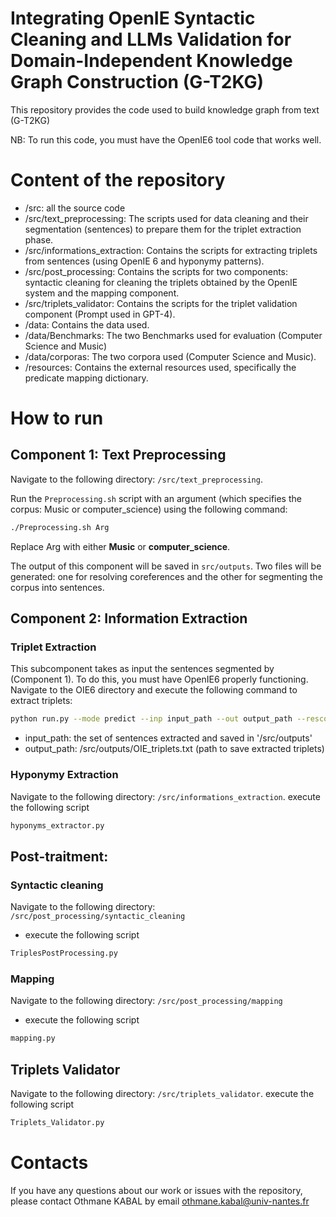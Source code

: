 
# Integrating OpenIE Syntactic Cleaning and LLMs Validation for Domain-Independent Knowledge Graph Construction (G-T2KG)
This repository provides the code used to build knowledge graph 
from text (G-T2KG)

NB: To run this code, you must have the OpenIE6 tool code that works well.

# Content of the repository
* /src:  all the source code
* /src/text_preprocessing: The scripts used for data cleaning and their segmentation (sentences) to prepare them for the triplet extraction phase.
* /src/informations_extraction: Contains the scripts for extracting triplets from sentences (using OpenIE 6 and hyponymy patterns).
* /src/post_processing: Contains the scripts for two components: syntactic cleaning for cleaning the triplets obtained by the OpenIE system and the mapping component.
* /src/triplets_validator: Contains the scripts for the triplet validation component (Prompt used in GPT-4).
* /data: Contains the data used.
* /data/Benchmarks: The two Benchmarks used for evaluation (Computer Science and Music)
* /data/corporas: The two corpora used  (Computer Science and Music).
* /resources: Contains the external resources used, specifically the predicate mapping dictionary.
# How to run
## Component 1: Text Preprocessing

Navigate to the following directory: `/src/text_preprocessing`.

Run the `Preprocessing.sh` script with an argument (which specifies the corpus: Music or computer_science) using the following command:

```bash
./Preprocessing.sh Arg
```
 
Replace Arg with either **Music** or **computer_science**.

The output of this component will be saved in `src/outputs`. 
Two files will be generated: one for resolving coreferences and the other for segmenting the corpus into sentences.
## Component 2: Information Extraction
### Triplet Extraction
This subcomponent takes as input the sentences segmented by (Component 1). To do this, you must have OpenIE6 properly functioning. Navigate to the OIE6 directory and execute the following command to extract triplets:

```bash
python run.py --mode predict --inp input_path --out output_path --rescoring --task oie --gpus 0 --oie_model models/oie_model/epoch=14_eval_acc=0.551_v0.ckpt --conj_model models/conj_model/epoch=28_eval_acc=0.854.ckpt --rescore_model models/rescore_model --num_extractions 5
```
* input_path: the set of sentences extracted and saved in  '/src/outputs'
* output_path: /src/outputs/OIE_triplets.txt (path to save extracted triplets)
### Hyponymy Extraction
Navigate to the following directory: `/src/informations_extraction`.
execute the following script
```bash
hyponyms_extractor.py
```
## Post-traitment:

### Syntactic cleaning
Navigate to the following directory: `/src/post_processing/syntactic_cleaning`
* execute the following script
```bash
TriplesPostProcessing.py
```
### Mapping
Navigate to the following directory: `/src/post_processing/mapping`
* execute the following script
```bash
mapping.py
```
## Triplets Validator
Navigate to the following directory: `/src/triplets_validator`.
execute the following script 
```bash
Triplets_Validator.py
```
# Contacts
If you have any questions about our work or issues with the repository, please contact Othmane KABAL by email othmane.kabal@univ-nantes.fr